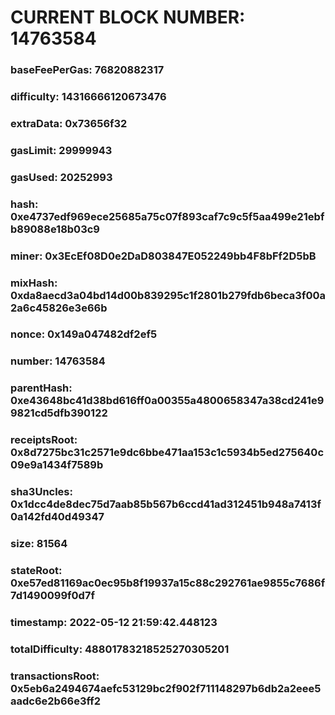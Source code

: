 # CURRENT BLOCK NUMBER: 14763584

### baseFeePerGas: 76820882317
### difficulty: 14316666120673476
### extraData: 0x73656f32
### gasLimit: 29999943
### gasUsed: 20252993
### hash: 0xe4737edf969ece25685a75c07f893caf7c9c5f5aa499e21ebfb89088e18b03c9
### miner: 0x3EcEf08D0e2DaD803847E052249bb4F8bFf2D5bB
### mixHash: 0xda8aecd3a04bd14d00b839295c1f2801b279fdb6beca3f00a2a6c45826e3e66b
### nonce: 0x149a047482df2ef5
### number: 14763584
### parentHash: 0xe43648bc41d38bd616ff0a00355a4800658347a38cd241e99821cd5dfb390122
### receiptsRoot: 0x8d7275bc31c2571e9dc6bbe471aa153c1c5934b5ed275640c09e9a1434f7589b
### sha3Uncles: 0x1dcc4de8dec75d7aab85b567b6ccd41ad312451b948a7413f0a142fd40d49347
### size: 81564
### stateRoot: 0xe57ed81169ac0ec95b8f19937a15c88c292761ae9855c7686f7d1490099f0d7f
### timestamp: 2022-05-12 21:59:42.448123
### totalDifficulty: 48801783218525270305201
### transactionsRoot: 0x5eb6a2494674aefc53129bc2f902f711148297b6db2a2eee5aadc6e2b66e3ff2
